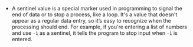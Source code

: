 - A sentinel value is a special marker used in programming to signal the end of data or to stop a process, like a loop. It's a value that doesn't appear as a regular data entry, so it’s easy to recognize when the processing should end. For example, if you're entering a list of numbers and use `-1` as a sentinel, it tells the program to stop input when `-1` is entered.